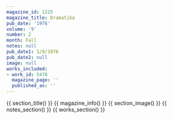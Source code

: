 ```yaml
---
magazine_id: 1225
magazine_title: Dramatika
pub_date: '1976'
volume: '9'
number: 2
month: Fall
notes: null
pub_date1: 1/9/1976
pub_date2: null
image: null
works_included:
- work_id: 5478
  magazine_page: ''
  published_as: ''
---
```


{{ section_title() }}
{{ magazine_info() }}
{{ section_image() }}
{{ notes_section() }}
{{ works_section() }}
